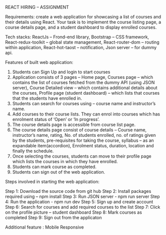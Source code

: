 REACT HIRING – ASSIGNMENT

Requirements:
create a web application for showcasing a list of courses and their details using React. Your task is to implement the course listing page, a course details page, and a student dashboard to display enrolled courses.

Tech stacks: ReactJs – Frond-end library, Bootstrap – CSS framework, React-redux-toolkit – global state management, React-router-dom – routing within application, React-hot-taost – notification, Json server – for dummy api.

Features of built web application:
1.	Students can Sign Up and login to start courses
2.	Application consists of 3 pages – Home page, Courses page – which contains the list of courses fetched from the dummy API (using JSON server), Course Detailed view – which contains additional details about the courses, Profile page (student dashboard) – which lists that courses that the students have enrolled in.
3.	Students can search for courses using – course name and instructor’s name.
4.	Add courses to their course lists. They can enrol into courses which has enrolment status of ‘Open’ or ‘In progress’.
5.	The course details page is accessible from course list page.
6.	The course details page consist of course details – Course name, instructor’s name, rating, No. of students enrolled, no. of ratings given by the students, pre-requisites for taking the course, syllabus – as an expandable item(accordion), Enrolment status, duration, location and finally the schedule.
7.	Once selecting the courses, students can move to their profile page which lists the courses in which they have enrolled. 
8.	Students can mark course as completed.
9.	Students can sign out of the web application.

Steps involved in starting the web application:

Step 1:  Download the source code from git hub
Step 2:  Install packages required using – npm install
Step 3: Run JSON server - npm run server
Step 4: Run the application - npm run dev
Step 5: Sign up and create account
Step 6: Search for courses and add required courses to the list
Step 7: Click on the profile picture – student dashboard
Step 8: Mark courses as completed
Step 9: Sign out from the applicaton

Additional feature : Mobile Responsive





